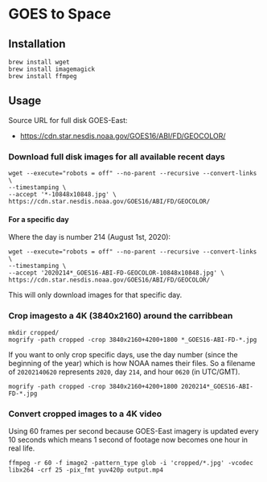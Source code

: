 # GOES to Space

## Installation

```
brew install wget
brew install imagemagick
brew install ffmpeg
```

## Usage

Source URL for full disk GOES-East:
- https://cdn.star.nesdis.noaa.gov/GOES16/ABI/FD/GEOCOLOR/

### Download full disk images for all available recent days
```
wget --execute="robots = off" --no-parent --recursive --convert-links \
--timestamping \
--accept '*-10848x10848.jpg' \
https://cdn.star.nesdis.noaa.gov/GOES16/ABI/FD/GEOCOLOR/
```

#### For a specific day

Where the day is number 214 (August 1st, 2020):
```
wget --execute="robots = off" --no-parent --recursive --convert-links \
--timestamping \
--accept '2020214*_GOES16-ABI-FD-GEOCOLOR-10848x10848.jpg' \
https://cdn.star.nesdis.noaa.gov/GOES16/ABI/FD/GEOCOLOR/
```

This will only download images for that specific day.

### Crop imagesto a 4K (3840x2160) around the carribbean

```
mkdir cropped/
mogrify -path cropped -crop 3840x2160+4200+1800 *_GOES16-ABI-FD-*.jpg
```

If you want to only crop specific days, use the day number (since the beginning
of the year) which is how NOAA names their files. So a filename of `20202140620`
represents `2020`, day `214`, and hour `0620` (in UTC/GMT).
```
mogrify -path cropped -crop 3840x2160+4200+1800 2020214*_GOES16-ABI-FD-*.jpg
```

### Convert cropped images to a 4K video

Using 60 frames per second because GOES-East imagery is updated every 10 seconds
which means 1 second of footage now becomes one hour in real life.
```
ffmpeg -r 60 -f image2 -pattern_type glob -i 'cropped/*.jpg' -vcodec libx264 -crf 25 -pix_fmt yuv420p output.mp4
```
